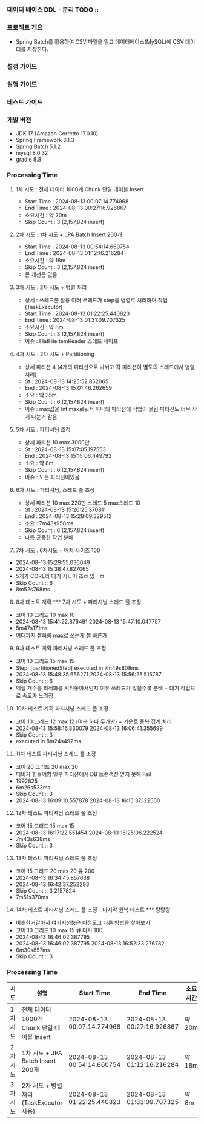 ### 데이터 베이스 DDL - 분리 TODO :: 

### 프로젝트 개요
- Spring Batch를 활용하여 CSV 파일을 읽고 데이터베이스(MySQL)에 CSV 데이터를 저장한다.

### 설정 가이드 

### 실행 가이드

### 테스트 가이드 

### 개발 버전
- JDK 17 (Amazon Corretto 17.0.10)
- Spring Framework 6.1.3
- Spring Batch 5.1.2
- mysql 8.0.32
- gradle 8.8


### Processing Time
1. 1차 시도 : 전체 데이터 1000개 Chunk 단일 테이블 Insert
   - Start Time : 2024-08-13 00:07:14.774968
   - End Time : 2024-08-13 00:27:16.926867
   - 소요시간 : 약 20m
   - Skip Count : 3 (2,157,824 insert)
2. 2차 시도 : 1차 시도 + JPA Batch Insert 200개
   - Start Time : 2024-08-13 00:54:14.660754
   - End Time : 2024-08-13 01:12:16.216284
   - 소요시간 : 약 18m
   - Skip Count : 3 (2,157,824 insert)
   - 큰 개선은 없음
3. 3차 시도 : 2차 시도 + 병렬 처리
   - 상세 : 쓰레드풀 활용 여러 쓰레드가 step을 병렬로 처리하며 작업(TaskExecutor)
   - Start Time : 2024-08-13 01:22:25.440823
   - End Time : 2024-08-13 01:31:09.707325
   - 소요시간 : 약 8m
   - Skip Count : 3 (2,157,824 insert)
   - 이슈 : FlatFileItemReader 스레드 세이프
4. 4차 시도 : 2차 시도 + Partitioning
   - 상세 파티션 4 (4개의 파티션으로 나뉘고 각 파티션이 별도의 스레드에서 병렬 처리)
   - St : 2024-08-13 14:25:52.852065
   - End : 2024-08-13 15:01:46.262659
   - 소요 : 약 35m
   - Skip Count : 6 (2,157,824 insert)
   - 이슈 : max값을 Int max로둬서 하나의 파티션에 작업이 몰림  파티션도 너무 작게 나눈거 같음 
5. 5차 시도 : 파티셔닝 조정 
   - 상세 파티션 10 max 3000만
   - St : 2024-08-13 15:07:05.197553
   - End : 2024-08-13 15:15:06.449792
   - 소요 : 약 8m
   - Skip Count : 6 (2,157,824 insert)
   - 이슈 : 노는 파티션이있음 
6. 6차 시도 : 파티셔닝, 스레드 풀 조정
   - 상세 파티션 10 max 220만 스레드 5 max스레드 10
   - St : 2024-08-13 15:20:25.370811
   - End : 2024-08-13 15:28:09.329512
   - 소요 : 7m43s958ms
   - Skip Count : 6 (2,157,824 insert)
   - 나름 균등한 작업 분배 


7. 7차 시도 : 6차시도 + 배치 사이즈 100
- 2024-08-13 15:29:55.036049
- 2024-08-13 15:38:47.827065
- 5개가 CORE라 대기 시ㄴ이 조ㅁ 있ㅡㅁ
-    Skip Count :: 6
- 8m52s768ms

8. 8차 테스트 계획  *** 7차 시도 + 파티셔닝 스레드 풀 조정
- 코어 10 그리드 10 max 10
- 2024-08-13 15:41:22.876491	2024-08-13 15:47:10.047757
- 5m47s171ms
- 여태까지 젤빠름 max로 쓰는게 젤 빠른가

9. 9차 테스트 계획 파티셔닝 스레드 풀 조정
- 코어 10 그리드 15 max 15
- Step: [partitionedStep] executed in 7m49s808ms
- 2024-08-13 15:48:35.656271	2024-08-13 15:56:25.515787
- Skip Count :: 6
- 엑셀 개수를 최적화를 시켜놓아서인지 여유 쓰레드가 많을수록 분배 + 대기 작업으로 속도가 느려짐

10. 10차 테스트 계획 파티셔닝 스레드 풀 조정
- 코어 10 그리드 12 max 12 (여분 하나 두개만) + 카운트 중복 집계 처리
- 2024-08-13 15:58:16.830079	2024-08-13 16:06:41.355699
- Skip Count :: 3
- executed in 8m24s492ms

11. 11차 테스트 파티셔닝 스레드 풀 조정
- 코어 20 그리드 20 max 20
- 디비가 힘들어함 일부 파티션에서 DB 트랜잭션 얻지 못해 Fail
- 1992825
- 6m26s533ms
- Skip Count :: 3
- 2024-08-13 16:09:10.557878	2024-08-13 16:15:37.122560

12. 12차 테스트 파티셔닝 스레드 풀 조정
- 코어 15 그리드 15 max 15
- 2024-08-13 16:17:22.551454	2024-08-13 16:25:06.222524
- 7m43s638ms
- Skip Count :: 3

13. 13차 테스트 파티셔닝 스레드 풀 조정
- 코어 15 그리드 20 max 20 큐 200
- 2024-08-13 16:34:45.857638
- 2024-08-13 16:42:37.252293
- Skip Count :: 3 2157824
- 7m51s370ms

14. 14차 테스트 파티셔닝 스레드 풀 조정 - 마지막 원복 테스트  *** 탕탕탕

- 비슷한거같아서 여기서성능은 이정도고 다른 방법을 찾아보기
- 코어 10 그리드 10 max 15 큐 다시 100
- 2024-08-13 16:46:02.387795
- 2024-08-13 16:46:02.387795	2024-08-13 16:52:33.276782
- 6m30s857ms
- Skip Count :: 3


### Processing Time 
| 시도 | 설명 | Start Time | End Time | 소요시간 | Skip Count | 비고 |
|------|------|------------|----------|----------|------------|------|
| 1차 시도 | 전체 데이터 1000개 Chunk 단일 테이블 Insert | 2024-08-13 00:07:14.774968 | 2024-08-13 00:27:16.926867 | 약 20m | 3 (2,157,824 insert) | |
| 2차 시도 | 1차 시도 + JPA Batch Insert 200개 | 2024-08-13 00:54:14.660754 | 2024-08-13 01:12:16.216284 | 약 18m | 3 (2,157,824 insert) | 큰 개선은 없음 |
| 3차 시도 | 2차 시도 + 병렬 처리 (TaskExecutor 사용) | 2024-08-13 01:22:25.440823 | 2024-08-13 01:31:09.707325 | 약 8m | 3 (2,157,824 insert) | FlatFileItemReader 스레드 세이프 문제 |


